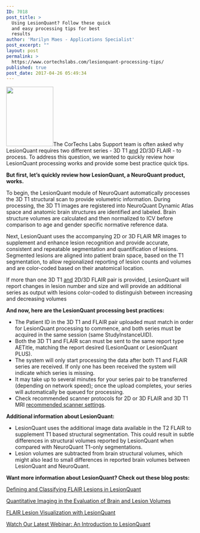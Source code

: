 ```yaml
---
ID: 7018
post_title: >
  Using LesionQuant? Follow these quick
  and easy processing tips for best
  results
author: 'Marilyn Maes - Applications Specialist'
post_excerpt: ""
layout: post
permalink: >
  https://www.cortechslabs.com/lesionquant-processing-tips/
published: true
post_date: 2017-04-26 05:49:34
---
```

<a href="https://www.cortechslabs.com/wp-content/uploads/2017/02/LQ_head-02.png"><img class="wp-image-6151  alignright" src="https://www.cortechslabs.com/wp-content/uploads/2017/02/LQ_head-02-238x300.png" alt="" width="126" height="159" /></a>The CorTechs Labs Support team is often asked why LesionQuant requires two different series - 3D T1 <u>and</u> 2D/3D FLAIR - to process. To address this question, we wanted to quickly review how LesionQuant processing works and provide some best practice quick tips.

<strong>But first, let’s quickly review how LesionQuant, a NeuroQuant product, works.</strong>

To begin, the LesionQuant module of NeuroQuant automatically processes the 3D T1 structural scan to provide volumetric information. During processing, the 3D T1 images are registered into NeuroQuant Dynamic Atlas space and anatomic brain structures are identified and labeled. Brain structure volumes are calculated and then normalized to ICV before comparison to age and gender specific normative reference data.

Next, LesionQuant uses the accompanying 2D or 3D FLAIR MR images to supplement and enhance lesion recognition and provide accurate, consistent and repeatable segmentation and quantification of lesions. Segmented lesions are aligned into patient brain space, based on the T1 segmentation, to allow regionalized reporting of lesion counts and volumes and are color-coded based on their anatomical location.

If more than one 3D T1 <u>and</u> 2D/3D FLAIR pair is provided, LesionQuant will report changes in lesion number and size and will provide an additional series as output with lesions color-coded to distinguish between increasing and decreasing volumes

<strong>And now, here are the LesionQuant processing best practices: </strong>
<ul>
 	<li>The Patient ID in the 3D T1 and FLAIR pair uploaded must match in order for LesionQuant processing to commence, and both series must be acquired in the same session (same StudyInstanceUID).</li>
 	<li>Both the 3D T1 and FLAIR scan must be sent to the same report type AETitle, matching the report desired (LesionQuant or LesionQuant PLUS).</li>
 	<li>The system will only start processing the data after both T1 and FLAIR series are received. If only one has been received the system will indicate which series is missing.</li>
 	<li>It may take up to several minutes for your series pair to be transferred (depending on network speed); once the upload completes, your series will automatically be queued for processing.</li>
 	<li>Check recommended scanner protocols for 2D or 3D FLAIR and 3D T1 MRI <a href="http://cortechslabs.com/resources/scanner_setup/">recommended scanner settings</a>.</li>
</ul>
<strong>Additional information about LesionQuant: </strong>
<ul>
 	<li>LesionQuant uses the additional image data available in the T2 FLAIR to supplement T1 based structural segmentation. This could result in subtle differences in structural volumes reported by LesionQuant when compared with NeuroQuant T1-only segmentations.</li>
 	<li>Lesion volumes are subtracted from brain structural volumes, which might also lead to small differences in reported brain volumes between LesionQuant and NeuroQuant.</li>
</ul>
<strong>Want more information about LesionQuant? Check out these blog posts:</strong>

<a href="https://www.cortechslabs.com/defining-lesions/">Defining and Classifying FLAIR Lesions in LesionQuant</a>

<a href="https://www.cortechslabs.com/quantitative-imaging-ms/">Quantitative Imaging in the Evaluation of Brain and Lesion Volumes</a>

<a href="https://www.cortechslabs.com/flair-lesion-visualization/">FLAIR Lesion Visualization with LesionQuant</a>

<a href="https://www.cortechslabs.com/lesionquant_webinar/">Watch Our Latest Webinar: An Introduction to LesionQuant</a>